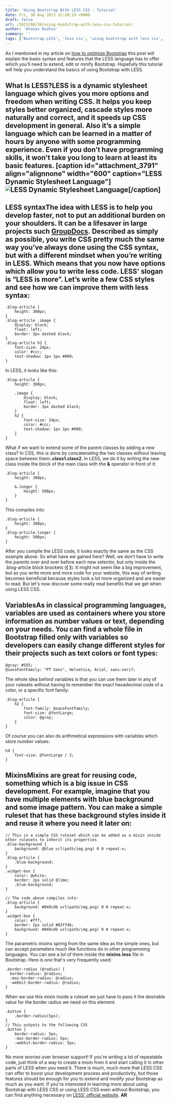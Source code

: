 ```yaml
---
title: 'Using Bootstrap With LESS CSS - Tutorial'
date: Fri, 30 Aug 2013 12:20:19 +0000
draft: false
url: /2013/08/30/using-bootstrap-with-less-css-tutorial/
author: 'Atanas Ruzhin'
summary: ''
tags: ['Bootstrap.LESS', 'less css', 'using bootstrap with less css', 'zArchive']
---
```


As I mentioned in my article on [how to optimize Bootstrap](https://blog.groupdocs.com/using-bootstrap-css-framework-in-your-project) this post will explain the basic syntax and features that the LESS language has to offer which you’ll need to extend, edit or minify Bootstrap. Hopefully this tutorial will help you understand the basics of using Bootstrap with LESS.

## What Is LESS?LESS is a dynamic stylesheet language which gives you more options and freedom when writing CSS. It helps you keep styles better organized, cascade styles more naturally and correct, and it speeds up CSS development in general. Also it’s a simple language which can be learned in a matter of hours by anyone with some programming experience. Even if you don’t have programming skills, it won't take you long to learn at least its basic features. \[caption id="attachment\_3791" align="alignnone" width="600" caption="LESS Dynamic Stylesheet Language"\]![LESS Dynamic Stylesheet Language](https://blog.groupdocs.com/wp-content/uploads/sites/4/2013/08/GD_Blog_LESS2.png "LESS Dynamic Stylesheet Language")\[/caption\]

## LESS syntaxThe idea with LESS is to help you develop faster, not to put an additional burden on your shoulders. It can be a lifesaver in large projects such [GroupDocs](http://groupdocs.com/). Described as simply as possible, you write CSS pretty much the same way you’ve always done using the CSS syntax, but with a different mindset when you’re writing in LESS. Which means that you now have options which allow you to write less code. LESS' slogan is **“LESS is more”**. Let’s write a few CSS styles and see how we can improve them with less syntax:

```
.blog-article {
    height: 300px;
}
.blog-article .image {
    display: block;
    float: left;
    border: 3px dashed black;
}
.blog-article h2 {
    font-size: 24px;
    color: #ccc;
    text-shadow: 1px 1px #000;
}
```

In LESS, it looks like this:

```
.blog-article {
    height: 300px;

    .image {
        display: block;
        float: left;
        border: 3px dashed black;
    }
    h2 {
        font-size: 24px;
        color: #ccc;
        text-shadow: 1px 1px #000;
    }
}
```

What if we want to extend some of the parent classes by adding a new class? In CSS, this is done by concatenating the two classes without leaving space between them:**.class1.class2**. In LESS, we do it by writing the new class inside the block of the main class with the **&** operator in front of it:

```
.blog-article {
    height: 300px;

    &.longer {
        height: 500px;
    }
}
```

This compiles into:

```
.blog-article {
    height: 300px;
}
.blog-article.longer {
    height: 500px;
}
```

After you compile the LESS code, it looks exactly the same as the CSS example above. So what have we gained here? Well, we don’t have to write the parents over and over before each new selector, but only inside the .blog-article block brackets (**{ }**). It might not seem like a big improvement, but as you write more and more code for your website, this way of writing becomes beneficial because styles look a lot more organized and are easier to read. But let's now discover some really neat benefits that we get when using LESS CSS.

## VariablesAs in classical programming languages, variables are used as containers where you store information as number values or text, depending on your needs. You can find a whole file in Bootstrap filled only with variables so developers can easily change different styles for their projects such as text colors or font types:

```
@gray: #555;
@sansFontFamily: "PT Sans", Helvetica, Arial, sans-serif;
```

The whole idea behind variables is that you can use them later in any of your rulesets without having to remember the exact hexadecimal code of a color, or a specific font family:

```
.blog-article {
    h2 {
        font-family: @sansFontFamily;
        font-size: @fontLarge;
        color: @gray;
    }
}
```

Of course you can also do arithmetical expressions with variables which store number values:

```
h4 {
    font-size: @fontLarge / 2;
}
```

## MixinsMixins are great for reusing code, something which is a big issue in CSS development. For example, imagine that you have multiple elements with blue background and some image pattern. You can make a simple ruleset that has these background styles inside it and reuse it where you need it later on:

```
// This is a simple CSS ruleset which can be added as a mixin inside other rulesets to inherit its properties
.blue-background {
    background: @blue url(path/img.png) 0 0 repeat-x;
}
.blog-article {
    .blue-background;
}
.widget-box {
    color: @white;
    border: 2px solid @lime;
    .blue-background;
}

// The code above compiles into:
.blog-article {
    background: #049cdb url(path/img.png) 0 0 repeat-x;
}
.widget-box {
    color: #fff;
    border: 2px solid #83ff46;
    background: #049cdb url(path/img.png) 0 0 repeat-x;
}
```

The parametric mixins spring from the same idea as the simple ones, but can accept parameters much like functions do in other programming languages. You can see a lot of them inside the **mixins.less** file in Bootstrap. Here is one that's very frequently used:

```
.border-radius (@radius) {
  border-radius: @radius;
  -moz-border-radius: @radius;
  -webkit-border-radius: @radius;
}
```

When we use this mixin inside a ruleset we just have to pass it the desirable value for the border radius we need on this element:

```
.button {
    .border-radius(5px);
}
// This outputs to the following CSS
.button {
    border-radius: 5px;
    -moz-border-radius: 5px;
    -webkit-border-radius: 5px;
}
```

No more worries over browser support! If you're writing a lot of repeatable code, just think of a way to create a mixin from it and start calling it in other parts of LESS when you need it. There is much, much more that LESS CSS can offer to boost your development process and productivity, but those features should be enough for you to extend and modify your Bootstrap as much as you want. If you're interested in learning more about using Bootstrap with LESS CSS or using LESS CSS even without Bootstrap, you can find anything necessary on [LESS' official website](http://lesscss.org/). **AR**




